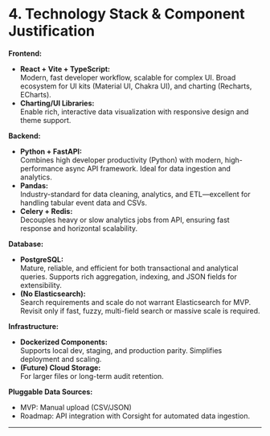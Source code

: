 # 4. Technology Stack & Component Justification

**Frontend:**

- **React + Vite + TypeScript:**\
  Modern, fast developer workflow, scalable for complex UI. Broad ecosystem for UI kits (Material UI, Chakra UI), and charting (Recharts, ECharts).
- **Charting/UI Libraries:**\
  Enable rich, interactive data visualization with responsive design and theme support.

**Backend:**

- **Python + FastAPI:**\
  Combines high developer productivity (Python) with modern, high-performance async API framework. Ideal for data ingestion and analytics.
- **Pandas:**\
  Industry-standard for data cleaning, analytics, and ETL—excellent for handling tabular event data and CSVs.
- **Celery + Redis:**\
  Decouples heavy or slow analytics jobs from API, ensuring fast response and horizontal scalability.

**Database:**

- **PostgreSQL:**\
  Mature, reliable, and efficient for both transactional and analytical queries. Supports rich aggregation, indexing, and JSON fields for extensibility.
- **(No Elasticsearch):**\
  Search requirements and scale do not warrant Elasticsearch for MVP. Revisit only if fast, fuzzy, multi-field search or massive scale is required.

**Infrastructure:**

- **Dockerized Components:**\
  Supports local dev, staging, and production parity. Simplifies deployment and scaling.
- **(Future) Cloud Storage:**\
  For larger files or long-term audit retention.

**Pluggable Data Sources:**

- MVP: Manual upload (CSV/JSON)
- Roadmap: API integration with Corsight for automated data ingestion.

---
